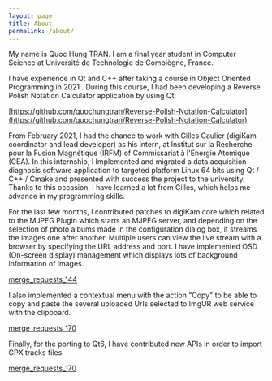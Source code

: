 ```yaml
---
layout: page
title: About
permalink: /about/
---
```


My name is Quoc Hung TRAN. I am a final year student in Computer Science at Université de Technologie de Compiègne, France.

I have experience in Qt and C++ after taking a course in  Object Oriented Programming in 2021 . During this course, I had been developing a Reverse Polish Notation Calculator application by using Qt: 

[https://github.com/quochungtran/Reverse-Polish-Notation-Calculator](https://github.com/quochungtran/Reverse-Polish-Notation-Calculator)


From February 2021, I had the chance to work with Gilles Caulier (digiKam coordinator and lead developer) as his intern, at Institut sur la Recherche pour la Fusion Magnétique (IRFM) of Commissariat à l'Energie Atomique (CEA). In this internship, I Implemented and migrated a data acquisition diagnosis software application to targeted platform Linux 64 bits using Qt / C++ / Cmake and presented with success the project to the university. Thanks to this occasion, I have learned a lot from Gilles, which helps me advance in my programming skills. 

For the last few months, I contributed patches to digiKam core which related to the MJPEG Plugin which starts an MJPEG server, and depending on the selection of photo albums made in the configuration dialog box, it streams the images one after another. Multiple users can view the live stream with a browser by specifying the URL address and port. I have implemented  OSD (On-screen display) management which displays lots of background information of images.

[merge_requests_144](https://invent.kde.org/graphics/digikam/-/merge_requests/144)

I also implemented a contextual menu with the action "Copy" to be able to copy and paste the several uploaded Urls selected to ImgUR web service with the clipboard.

[merge_requests_170](https://invent.kde.org/graphics/digikam/-/merge_requests/170)


Finally, for the porting to Qt6, I have contributed new APIs in order to import GPX tracks files.

[merge_requests_170](https://invent.kde.org/graphics/digikam/-/merge_requests/171)




